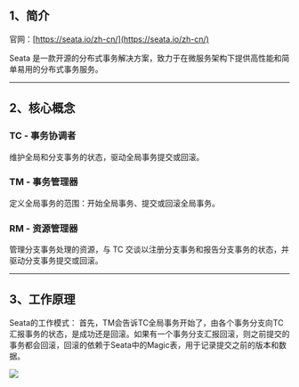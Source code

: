 ## 1、简介

官网：[https://seata.io/zh-cn/](https://seata.io/zh-cn/)

Seata 是一款开源的分布式事务解决方案，致力于在微服务架构下提供高性能和简单易用的分布式事务服务。

---

## 2、核心概念

### TC - 事务协调者

维护全局和分支事务的状态，驱动全局事务提交或回滚。

### TM - 事务管理器

定义全局事务的范围：开始全局事务、提交或回滚全局事务。

### RM - 资源管理器

管理分支事务处理的资源，与 TC 交谈以注册分支事务和报告分支事务的状态，并驱动分支事务提交或回滚。

---

## 3、工作原理

Seata的工作模式： 首先，TM会告诉TC全局事务开始了，由各个事务分支向TC汇报事务的状态，是成功还是回滚。如果有一个事务分支汇报回滚，则之前提交的事务都会回滚，回滚的依赖于Seata中的Magic表，用于记录提交之前的版本和数据。

![](https://cfmall-hello.oss-cn-beijing.aliyuncs.com/img/202401/8dba4bf186a6b74f55aab1ec877c46ae.png#id=KBfgZ&originHeight=505&originWidth=911&originalType=binary&ratio=1&rotation=0&showTitle=false&status=done&style=none&title=)
